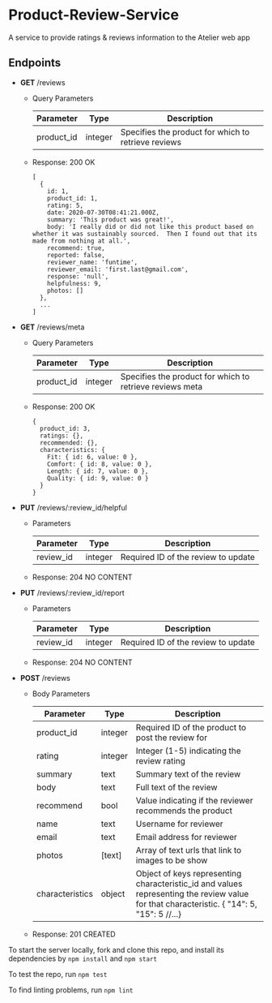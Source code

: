 # Product-Review-Service

A service to provide ratings & reviews information to the Atelier web app

## Endpoints
- __GET__ /reviews
  - Query Parameters

    | Parameter | Type | Description |
    | --- | --- | --- |
    | product_id | integer | Specifies the product for which to retrieve reviews |

  - Response: 200 OK
    ```
    [
      {
        id: 1,
        product_id: 1,
        rating: 5,
        date: 2020-07-30T08:41:21.000Z,
        summary: 'This product was great!',
        body: 'I really did or did not like this product based on whether it was sustainably sourced.  Then I found out that its made from nothing at all.',
        recommend: true,
        reported: false,
        reviewer_name: 'funtime',
        reviewer_email: 'first.last@gmail.com',
        response: 'null',
        helpfulness: 9,
        photos: []
      },
      ...
    ]

    ```

- __GET__ /reviews/meta
  - Query Parameters

    | Parameter | Type | Description |
    | --- | --- | --- |
    | product_id | integer | Specifies the product for which to retrieve reviews meta |

  - Response: 200 OK
    ```
    {
      product_id: 3,
      ratings: {},
      recommended: {},
      characteristics: {
        Fit: { id: 6, value: 0 },
        Comfort: { id: 8, value: 0 },
        Length: { id: 7, value: 0 },
        Quality: { id: 9, value: 0 }
      }
    }

    ```

- __PUT__ /reviews/:review_id/helpful
  - Parameters

    | Parameter | Type | Description |
    | --- | --- | --- |
    | review_id | integer | Required ID of the review to update |

  - Response: 204 NO CONTENT

- __PUT__ /reviews/:review_id/report
  - Parameters

    | Parameter | Type | Description |
    | --- | --- | --- |
    | review_id | integer | Required ID of the review to update |

  - Response: 204 NO CONTENT

- __POST__ /reviews
  - Body Parameters

    | Parameter | Type | Description |
    | --- | --- | --- |
    | product_id | integer | Required ID of the product to post the review for |
    | rating | integer | Integer (1-5) indicating the review rating |
    | summary | text | Summary text of the review |
    | body | text | Full text of the review |
    | recommend | bool | Value indicating if the reviewer recommends the product |
    | name | text | Username for reviewer |
    | email | text | Email address for reviewer |
    | photos | [text] | Array of text urls that link to images to be show |
    | characteristics | object | Object of keys representing characteristic_id and values representing the review value for that characteristic. { "14": 5, "15": 5 //...} |

  - Response: 201 CREATED

To start the server locally, fork and clone this repo, and install its dependencies by `npm install` and `npm start`

To test the repo, run `npm test`

To find linting problems, run `npm lint`

